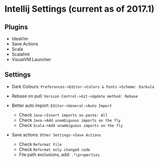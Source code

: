 # Intellij Settings (current as of 2017.1)

## Plugins

* IdeaVim
* Save Actions
* Scala
* Scalafmt
* VisualVM Launcher

## Settings

* Dark Colours: `Preferences->Editor->Colors & Fonts->Scheme: Darkula`

* Rebase on pull: `Version Control->Git->Update method: Rebase`

* Better auto import: `Editor->General->Auto Import`
    * Check `Java->Insert imports on paste: All`
    * Check `Java->Add unambiguous imports on the fly`
    * Check `Scala->Add unambiguous imports on the fly`

* Save actions: `Other Settings->Save Actions`
    * Check `Reformat File`
    * Check `Reformat only changed code`
    * File path exclusions, add: `.*\properties`
